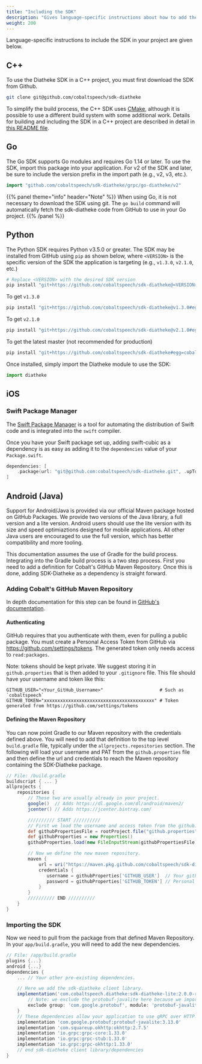 ```yaml
---
title: "Including the SDK"
description: "Gives language-specific instructions about how to add the SDK to your project."
weight: 200
---
```


Language-specific instructions to include the SDK in your project
are given below.

<!--more-->

## C++

To use the Diatheke SDK in a C++ project, you must first
download the SDK from Github.

```bash
git clone git@github.com/cobaltspeech/sdk-diatheke
```

To simplify the build process, the C++ SDK uses [CMake](http://www.cmake.org),
although it is possible to use a different build system with some additional
work. Details for building and including the SDK in a C++ project are
described in detail in [this README file](https://github.com/cobaltspeech/sdk-diatheke/blob/master/grpc/cpp-diatheke/README.md).


## Go
The Go SDK supports Go modules and requires Go 1.14 or later. To use the
SDK, import this package into your application. For v2 of the SDK and later,
be sure to include the version prefix in the import path (e.g., v2, v3, etc.).

``` go
import "github.com/cobaltspeech/sdk-diatheke/grpc/go-diatheke/v2"
```

{{% panel theme="info" header="Note" %}}
When using Go, it is not necessary to download the SDK using git.
The `go build` command will automatically fetch the sdk-diatheke code
from GitHub to use in your Go project.
{{% /panel %}}


## Python
The Python SDK requires Python v3.5.0 or greater. The SDK may be installed
from GitHub using `pip` as shown below, where `<VERSION>` is the specific
version of the SDK the application is targeting (e.g., `v1.3.0`, `v2.1.0`, etc.)

```bash
# Replace <VERSION> with the desired SDK version
pip install "git+https://github.com/cobaltspeech/sdk-diatheke@<VERSION>#egg=cobalt-diatheke&subdirectory=grpc/py-diatheke"
```

To get `v1.3.0`
```bash
pip install "git+https://github.com/cobaltspeech/sdk-diatheke@v1.3.0#egg=cobalt-diatheke&subdirectory=grpc/py-diatheke"
```

To get `v2.1.0`
```bash
pip install "git+https://github.com/cobaltspeech/sdk-diatheke@v2.1.0#egg=cobalt-diatheke&subdirectory=grpc/py-diatheke"
```

To get the latest master (not recommended for production)
```bash
pip install "git+https://github.com/cobaltspeech/sdk-diatheke#egg=cobalt-diatheke&subdirectory=grpc/py-diatheke"
```

Once installed, simply import the Diatheke module to use the SDK:

```python
import diatheke
```

## iOS

### Swift Package Manager

The [Swift Package Manager](https://swift.org/package-manager/) is a tool
for automating the distribution of Swift code and is integrated into the
`swift` compiler.

Once you have your Swift package set up, adding swift-cubic as a
dependency is as easy as adding it to the `dependencies` value of your
`Package.swift`.

```swift
dependencies: [
    .package(url: "git@github.com:cobaltspeech/sdk-diatheke.git", .upToNextMajor(from: "2.1.4"))
]
```

## Android (Java)

Support for Android/Java is provided via our official Maven package hosted on GitHub Packages.
We provide two versions of the Java library, a full version and a lite version.
Android users should use the lite version with its size and speed optimiaztions designed for mobile applications.
All other Java users are encouraged to use the full version, which has better compatibility and more tooling.

This documentation assumes the use of Gradle for the build process.
Integrating into the Gradle build process is a two step process.
First you need to add a definition for Cobalt's GitHub Maven Repository.
Once this is done, adding SDK-Diatheke as a dependency is straight forward.

### Adding Cobalt's GitHub Maven Repository

In depth documentation for this step can be found in [GitHub's documentation](https://docs.github.com/en/free-pro-team@latest/packages/using-github-packages-with-your-projects-ecosystem/configuring-apache-maven-for-use-with-github-packages#installing-a-package).

#### Authenticating

GitHub requires that you authenticate with them, even for pulling a public package.
You must create a Personal Access Token from GitHub via https://github.com/settings/tokens.
The generated token only needs access to `read:packages`.

Note: tokens should be kept private.  We suggest storing it in `github.properties` that is then added to your `.gitignore` file.
This file should have your username and token like this:

```properties
GITHUB_USER="<Your_GitHub_Username>"                     # Such as `cobaltspeech`
GITHUB_TOKEN="xxxxxxxxxxxxxxxxxxxxxxxxxxxxxxxxxxxxxxxxx" # Token generated from https://github.com/settings/tokens
```

#### Defining the Maven Repository

You can now point Gradle to our Maven repository with the credentials defined above.
You will need to add that definition to the top level `build.gradle` file, typically under the `allprojects.repositories` section.
The following will load your username and PAT from the `github.properties` file and then define the url and credentials to reach the Maven repository containing the SDK-Diatheke package.

```groovy
// File: /build.gradle
buildscript { ... }
allprojects {
    repositories {
        // These two are usually already in your project.
        google()  // Adds https://dl.google.com/dl/android/maven2/
        jcenter() // Adds https://jcenter.bintray.com/

        ////////// START //////////
        // First we load the username and access token from the github.properties file
        def githubPropertiesFile = rootProject.file("github.properties")
        def githubProperties = new Properties()
        githubProperties.load(new FileInputStream(githubPropertiesFile))

        // Now we define the new maven repository.
        maven {
            url = uri("https://maven.pkg.github.com/cobaltspeech/sdk-diatheke")
            credentials {
               username = githubProperties['GITHUB_USER']  // Your github username
               password = githubProperties['GITHUB_TOKEN'] // Personal Access Token created from https://github.com/settings/tokens
            }
        }
        ////////// END //////////
    }
}
```

### Importing the SDK

Now we need to pull from the package from that defined Maven Repository.
In your `app/build.gradle`, you will need to add the new dependencies.

```groovy
// File: /app/build.gradle
plugins {...}
android {...}
dependencies {
    ... // Your other pre-existing dependencies.

    // Here we add the sdk-diatheke client library.
    implementation('com.cobaltspeech.diatheke:sdk-diatheke-lite:2.0.0-rc1') {
        // Note: we exclude the protobuf-javalite here because we import it below.
        exclude group: 'com.google.protobuf', module: 'protobuf-javalite'
    }
    // These dependencies allow your application to use gRPC over HTTP.
    implementation 'com.google.protobuf:protobuf-javalite:3.13.0'
    implementation 'com.squareup.okhttp:okhttp:2.7.5'
    implementation 'io.grpc:grpc-core:1.33.0'
    implementation 'io.grpc:grpc-stub:1.33.0'
    implementation 'io.grpc:grpc-okhttp:1.33.0'
    // end sdk-diatheke client library/dependencies
}
```
